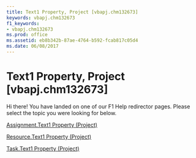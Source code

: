 ```yaml
---
title: Text1 Property, Project [vbapj.chm132673]
keywords: vbapj.chm132673
f1_keywords:
- vbapj.chm132673
ms.prod: office
ms.assetid: eb8b342b-87ae-4764-b592-fcab817c05d4
ms.date: 06/08/2017
---
```



# Text1 Property, Project [vbapj.chm132673]

Hi there! You have landed on one of our F1 Help redirector pages. Please select the topic you were looking for below.

[Assignment.Text1 Property (Project)](http://msdn.microsoft.com/library/67f01a8c-facb-cbfc-64df-e32a053dcab3%28Office.15%29.aspx)

[Resource.Text1 Property (Project)](http://msdn.microsoft.com/library/92d98fdb-64c2-902c-d832-930097c75196%28Office.15%29.aspx)

[Task.Text1 Property (Project)](http://msdn.microsoft.com/library/dd2efa6b-0f0c-85d1-e2dd-44a80e5ad5cf%28Office.15%29.aspx)

